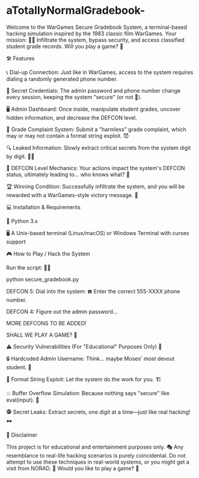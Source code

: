 # aTotallyNormalGradebook-
Welcome to the WarGames Secure Gradebook System, a terminal-based hacking simulation inspired by the 1983 classic film WarGames. Your mission: 🕵️‍♂️ Infiltrate the system, bypass security, and access classified student grade records. Will you play a game? 🎲


🛠 Features

📞 Dial-up Connection: Just like in WarGames, access to the system requires dialing a randomly generated phone number.

🔐 Secret Credentials: The admin password and phone number change every session, keeping the system "secure" (or not 👀).

🖥 Admin Dashboard: Once inside, manipulate student grades, uncover hidden information, and decrease the DEFCON level.

📜 Grade Complaint System: Submit a "harmless" grade complaint, which may or may not contain a format string exploit. 😈

🔍 Leaked Information: Slowly extract critical secrets from the system digit by digit. 🕵️‍♀️

🚨 DEFCON Level Mechanics: Your actions impact the system's DEFCON status, ultimately leading to… who knows what? 🤯

🏆 Winning Condition: Successfully infiltrate the system, and you will be rewarded with a WarGames-style victory message. 🎉

💻 Installation & Requirements

🐍 Python 3.x

🖥 A Unix-based terminal (Linux/macOS) or Windows Terminal with curses support

🎮 How to Play / Hack the System

Run the script: 🏃‍♂️

python secure_gradebook.py

DEFCON 5:
Dial into the system: ☎️ Enter the correct 555-XXXX phone number.

DEFCON 4:
Figure out the admin password...

MORE DEFCONS TO BE ADDED!


SHALL WE PLAY A GAME? 🤖

⚠️ Security Vulnerabilities (For "Educational" Purposes Only) 🤫

🔒 Hardcoded Admin Username: Think... maybe Moses' most devout student. 🤖

📝 Format String Exploit: Let the system do the work for you. 🏗

💥 Buffer Overflow Simulation: Because nothing says "secure" like eval(input). 🙈

🕵️ Secret Leaks: Extract secrets, one digit at a time—just like real hacking! 🕶

🚨 Disclaimer

This project is for educational and entertainment purposes only. 🎭 Any resemblance to real-life hacking scenarios is purely coincidental. Do not attempt to use these techniques in real-world systems, or you might get a visit from NORAD. 🏢 Would you like to play a game? 🤖


